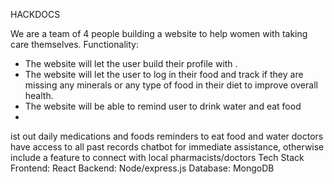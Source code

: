 HACKDOCS

We are a team of 4 people building a website to help women with taking care themselves.
Functionality:
- The website will let the user build their profile with . 
- The website will let the user to log in their food and track if they are missing any minerals or any type of food in their diet to improve overall health.
- The website will be able to remind user to drink water and eat food 
- 
ist out daily medications and foods
reminders to eat food and water
doctors have access to all past records
chatbot for immediate assistance, otherwise include a feature to connect with local pharmacists/doctors
Tech Stack
Frontend: React
Backend: Node/express.js
Database: MongoDB 


